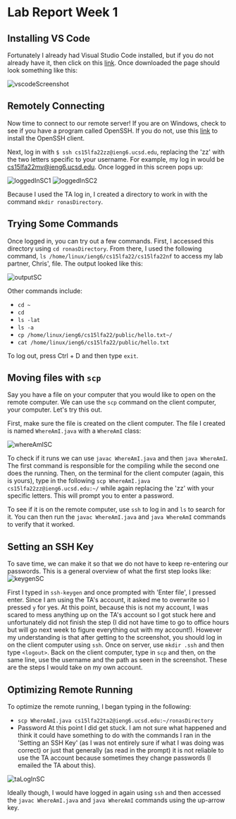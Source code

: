 # **Lab Report Week 1**

## Installing VS Code
Fortunately I already had Visual Studio Code installed, but if you do not already have it, then click on this [link](https://code.visualstudio.com/download). Once downloaded the page should look something like this: 

![vscodeScreenshot](https://user-images.githubusercontent.com/68180000/193378761-ea4ee918-e2ac-464c-9753-dfc4d266e3f5.jpg)


## Remotely Connecting
Now time to connect to our remote server! If you are on Windows, check to see if you have a program called OpenSSH. If you do not, use this [link](https://docs.microsoft.com/en-us/windows-server/administration/openssh/openssh_install_firstuse) to install the OpenSSH client. 

Next, log in with `$ ssh cs15lfa22zz@ieng6.ucsd.edu`, replacing the 'zz' with the two letters specific to your username. For example, my log in would be cs15lfa22mv@ieng6.ucsd.edu. Once logged in this screen pops up: 

![loggedInSC1](https://user-images.githubusercontent.com/68180000/195510827-ef623d6a-8c0b-40ff-b024-9667863a12a6.jpg)
![loggedInSC2](https://user-images.githubusercontent.com/68180000/195510878-a3a40ccc-f805-49d3-946b-4c934ffe7f87.jpg)

Because I used the TA log in, I created a directory to work in with the command `mkdir ronasDirectory`. 

## Trying Some Commands 
Once logged in, you can try out a few commands. First, I accessed this directory using `cd ronasDirectory`. From there, I used the following command, `ls /home/linux/ieng6/cs15lfa22/cs15lfa22nf` to access my lab partner, Chris', file. The output looked like this: 

![outputSC](https://user-images.githubusercontent.com/68180000/193379461-26876d04-7bfb-47ed-b8ce-a41101cf09fa.jpg)

Other commands include: 

* `cd ~`
* `cd`
* `ls -lat`
* `ls -a`
* `cp /home/linux/ieng6/cs15lfa22/public/hello.txt~/`
* `cat /home/linux/ieng6/cs15lfa22/public/hello.txt`

To log out, press Ctrl + D and then type `exit`.

## Moving files with `scp`
Say you have a file on your computer that you would like to open on the remote computer. We can use the `scp` command on the client computer, your computer. Let's try this out. 

First, make sure the file is created on the client computer. The file I created is named `WhereAmI.java` with a `WhereAmI` class: 

![whereAmISC](https://user-images.githubusercontent.com/68180000/193379755-a2c7ae5a-4c5d-4ba2-9345-1463d4b6c6a1.jpg)

To check if it runs we can use `javac WhereAmI.java` and then `java WhereAmI`. The first command is responsible for the compiling while the second one does the running. Then, on the terminal for the client computer (again, this is yours), type in the following `scp WhereAmI.java cs15lfa22zz@ieng6.ucsd.edu:~/` while again replacing the 'zz' with your specific letters. This will prompt you to enter a password. 



To see if it is on the remote computer, use `ssh` to log in and `ls` to search for it. You can then run the `javac WhereAmI.java` and `java WhereAmI` commands to verify that it worked. 

## Setting an SSH Key
To save time, we can make it so that we do not have to keep re-entering our passwords. This is a general overview of what the first step looks like: 
![keygenSC](https://user-images.githubusercontent.com/68180000/193380133-5b833564-151c-4058-b5d7-89e2ee3be40e.jpg)

First I typed in `ssh-keygen` and once prompted with 'Enter file', I pressed enter. Since I am using the TA's account, it asked me to overwrite so I pressed `y` for yes. At this point, because this is not my account, I was scared to mess anything up on the TA's account so I got stuck here and unfortunately did not finish the step (I did not have time to go to office hours but will go next week to figure everything out with my account!). However my understanding is that after getting to the screenshot, you should log in on the client computer using `ssh`. Once on server, use `mkdir .ssh` and then type `<logout>`. Back on the client computer, type in `scp` and then, on the same line, use the username and the path as seen in the screenshot. These are the steps I would take on my own account. 

## Optimizing Remote Running
To optimize the remote running, I began typing in the following: 
* `scp WhereAmI.java cs15lfa22ta2@ieng6.ucsd.edu:~/ronasDirectory`
* Password
At this point I did get stuck. I am not sure what happened and think it could have something to do with the commands I ran in the 'Setting an SSH Key' (as I was not entirely sure if what I was doing was correct) or just that generally (as read in the prompt) it is not reliable to use the TA account because sometimes they change passwords (I emailed the TA about this). 

![taLogInSC](https://user-images.githubusercontent.com/68180000/193384232-40ab5200-3213-4df9-919f-0cbc8fe7e93b.jpg)

Ideally though, I would have logged in again using `ssh` and then accessed the `javac WhereAmI.java` and `java WhereAmI` commands using the up-arrow key. 

